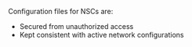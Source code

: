 Configuration files for NSCs are:

- Secured from unauthorized access
- Kept consistent with active network configurations